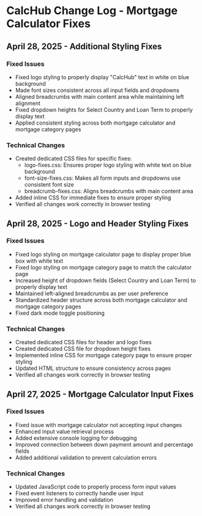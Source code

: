# CalcHub Change Log - Mortgage Calculator Fixes

## April 28, 2025 - Additional Styling Fixes

### Fixed Issues
- Fixed logo styling to properly display "CalcHub" text in white on blue background
- Made font sizes consistent across all input fields and dropdowns
- Aligned breadcrumbs with main content area while maintaining left alignment
- Fixed dropdown heights for Select Country and Loan Term to properly display text
- Applied consistent styling across both mortgage calculator and mortgage category pages

### Technical Changes
- Created dedicated CSS files for specific fixes:
  - logo-fixes.css: Ensures proper logo styling with white text on blue background
  - font-size-fixes.css: Makes all form inputs and dropdowns use consistent font size
  - breadcrumb-fixes.css: Aligns breadcrumbs with main content area
- Added inline CSS for immediate fixes to ensure proper styling
- Verified all changes work correctly in browser testing

## April 28, 2025 - Logo and Header Styling Fixes

### Fixed Issues
- Fixed logo styling on mortgage calculator page to display proper blue box with white text
- Fixed logo styling on mortgage category page to match the calculator page
- Increased height of dropdown fields (Select Country and Loan Term) to properly display text
- Maintained left-aligned breadcrumbs as per user preference
- Standardized header structure across both mortgage calculator and mortgage category pages
- Fixed dark mode toggle positioning

### Technical Changes
- Created dedicated CSS files for header and logo fixes
- Created dedicated CSS file for dropdown height fixes
- Implemented inline CSS for mortgage category page to ensure proper styling
- Updated HTML structure to ensure consistency across pages
- Verified all changes work correctly in browser testing

## April 27, 2025 - Mortgage Calculator Input Fixes

### Fixed Issues
- Fixed issue with mortgage calculator not accepting input changes
- Enhanced input value retrieval process
- Added extensive console logging for debugging
- Improved connection between down payment amount and percentage fields
- Added additional validation to prevent calculation errors

### Technical Changes
- Updated JavaScript code to properly process form input values
- Fixed event listeners to correctly handle user input
- Improved error handling and validation
- Verified all changes work correctly in browser testing

